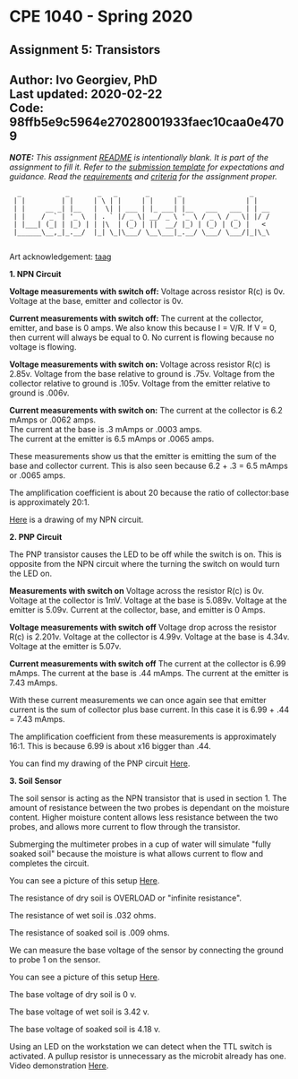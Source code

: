 # CPE 1040 - Spring 2020

## Assignment 5: Transistors

Author: Ivo Georgiev, PhD  
Last updated: 2020-02-22  
Code: 98ffb5e9c5964e27028001933faec10caa0e4709  
---

_**NOTE:** This assignment [README](README.md) is _intentionally_ blank. It is part of the assignment to fill it. Refer to the [submission template](submission-template.md) for expectations and guidance. Read the [requirements](requirements.md) and [criteria](criteria.md) for the assignment proper._


```
  _           _       _   _       _       _                 _    
 | |         | |     | \ | |     | |     | |               | |   
 | |     __ _| |__   |  \| | ___ | |_ ___| |__   ___   ___ | | __
 | |    / _` | '_ \  | . ` |/ _ \| __/ _ \ '_ \ / _ \ / _ \| |/ /
 | |___| (_| | |_) | | |\  | (_) | ||  __/ |_) | (_) | (_) |   < 
 |______\__,_|_.__/  |_| \_|\___/ \__\___|_.__/ \___/ \___/|_|\_\
                                                                                                                      
```
Art acknowledgement: [taag](http://patorjk.com/software/taag/)

**1. NPN Circuit**

**Voltage measurements with switch off:**
Voltage across resistor R(c) is 0v.
Voltage at the base, emitter and collector is 0v.

**Current measurements with switch off:**
The current at the collector, emitter, and base is 0 amps. We also know this because I = V/R. If V = 0, then current will always be equal to 0. No current is flowing because no voltage is flowing.

**Voltage measurements with switch on:**
Voltage across resistor R(c) is 2.85v.
Voltage from the base relative to ground is .75v.
Voltage from the collector relative to ground is .105v.
Voltage from the emitter relative to ground is .006v.

**Current measurements with switch on:**
The current at the collector is 6.2 mAmps or .0062 amps.     
The current at the base is .3 mAmps or .0003 amps.    
The current at the emitter is 6.5 mAmps or .0065 amps. 

These measurements show us that the emitter is emitting the sum of the base and collector current. This is also seen because 6.2 + .3 = 6.5 mAmps or .0065 amps.  

The amplification coefficient is about 20 because the ratio of collector:base is approximately 20:1.

[Here](https://imgur.com/a/XaB01gS) is a drawing of my NPN circuit.

**2. PNP Circuit**

The PNP transistor causes the LED to be off while the switch is on. This is opposite from the NPN circuit where the turning the switch on would turn the LED on.

**Measurements with switch on**
Voltage across the resistor R(c) is 0v.
Voltage at the collector is 1mV.
Voltage at the base is 5.089v.
Voltage at the emitter is 5.09v.
Current at the collector, base, and emitter is 0 Amps.

**Voltage measurements with switch off**
Voltage drop across the resistor R(c) is 2.201v.
Voltage at the collector is 4.99v.
Voltage at the base is 4.34v.
Voltage at the emitter is 5.07v.

**Current measurements with switch off**
The current at the collector is 6.99 mAmps.
The current at the base is .44 mAmps.
The current at the emitter is 7.43 mAmps. 

With these current measurements we can once again see that emitter current is the sum of collector plus base current. In this case it is 6.99 + .44 = 7.43 mAmps.

The amplification coefficient from these measurements is approximately 16:1. This is because 6.99 is about x16 bigger than .44.

You can find my drawing of the PNP circuit [Here](https://imgur.com/a/4xbOpXB).

**3. Soil Sensor** 

The soil sensor is acting as the NPN transistor that is used in section 1. The amount of resistance between the two probes is dependant on the moisture content. Higher moisture content allows less resistance between the two probes, and allows more current to flow through the transistor.

Submerging the multimeter probes in a cup of water will simulate "fully soaked soil" because the moisture is what allows current to flow and completes the circuit.

You can see a picture of this setup [Here](https://imgur.com/tRN2xT3).

The resistance of dry soil is OVERLOAD or "infinite resistance".

The resistance of wet soil is .032 ohms.

The resistance of soaked soil is .009 ohms.

We can measure the base voltage of the sensor by connecting the ground to probe 1 on the sensor.

You can see a picture of this setup [Here](https://imgur.com/kd04EKe).

The base voltage of dry soil is 0 v.

The base voltage of wet soil is 3.42 v.

The base voltage of soaked soil is 4.18 v.

Using an LED on the workstation we can detect when the TTL switch is activated. A pullup resistor is unnecessary as the microbit already has one. Video demonstration [Here](https://imgur.com/i19iXsm).
